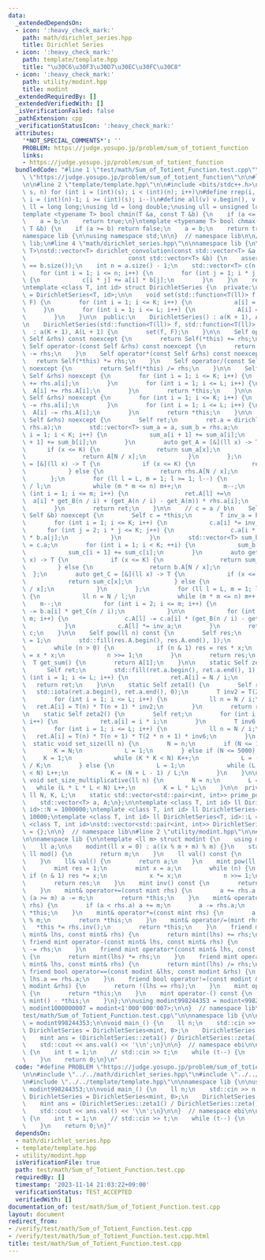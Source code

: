 ```yaml
---
data:
  _extendedDependsOn:
  - icon: ':heavy_check_mark:'
    path: math/dirichlet_series.hpp
    title: Dirichlet Series
  - icon: ':heavy_check_mark:'
    path: template/template.hpp
    title: "\u30C6\u30F3\u30D7\u30EC\u30FC\u30C8"
  - icon: ':heavy_check_mark:'
    path: utility/modint.hpp
    title: modint
  _extendedRequiredBy: []
  _extendedVerifiedWith: []
  _isVerificationFailed: false
  _pathExtension: cpp
  _verificationStatusIcon: ':heavy_check_mark:'
  attributes:
    '*NOT_SPECIAL_COMMENTS*': ''
    PROBLEM: https://judge.yosupo.jp/problem/sum_of_totient_function
    links:
    - https://judge.yosupo.jp/problem/sum_of_totient_function
  bundledCode: "#line 1 \"test/math/Sum_of_Totient_Function.test.cpp\"\n#define PROBLEM\
    \ \"https://judge.yosupo.jp/problem/sum_of_totient_function\"\n\n#line 2 \"math/dirichlet_series.hpp\"\
    \n\n#line 2 \"template/template.hpp\"\n\n#include <bits/stdc++.h>\n\n#define rep(i,\
    \ s, n) for (int i = (int)(s); i < (int)(n); i++)\n#define rrep(i, s, n) for (int\
    \ i = (int)(n)-1; i >= (int)(s); i--)\n#define all(v) v.begin(), v.end()\n\nusing\
    \ ll = long long;\nusing ld = long double;\nusing ull = unsigned long long;\n\n\
    template <typename T> bool chmin(T &a, const T &b) {\n    if (a <= b) return false;\n\
    \    a = b;\n    return true;\n}\ntemplate <typename T> bool chmax(T &a, const\
    \ T &b) {\n    if (a >= b) return false;\n    a = b;\n    return true;\n}\n\n\
    namespace lib {\n\nusing namespace std;\n\n}  // namespace lib\n\n// using namespace\
    \ lib;\n#line 4 \"math/dirichlet_series.hpp\"\n\nnamespace lib {\n\ntemplate <class\
    \ T>\nstd::vector<T> dirichlet_convolution(const std::vector<T> &a,\n        \
    \                             const std::vector<T> &b) {\n    assert(a.size()\
    \ == b.size());\n    int n = a.size() - 1;\n    std::vector<T> c(n + 1, 0);\n\
    \    for (int i = 1; i <= n; i++) {\n        for (int j = 1; i * j <= n; j++)\
    \ {\n            c[i * j] += a[i] * b[j];\n        }\n    }\n    return c;\n}\n\
    \ntemplate <class T, int id> struct DirichletSeries {\n  private:\n    using Self\
    \ = DirichletSeries<T, id>;\n\n    void set(std::function<T(ll)> f, std::function<T(ll)>\
    \ F) {\n        for (int i = 1; i <= K; i++) {\n            a[i] = f(i);\n   \
    \     }\n        for (int i = 1; i <= L; i++) {\n            A[i] = F(N / i);\n\
    \        }\n    }\n\n  public:\n    DirichletSeries() : a(K + 1), A(L + 1) {}\n\
    \n    DirichletSeries(std::function<T(ll)> f, std::function<T(ll)> F)\n      \
    \  : a(K + 1), A(L + 1) {\n        set(f, F);\n    }\n\n    Self operator+(const\
    \ Self &rhs) const noexcept {\n        return Self(*this) += rhs;\n    }\n   \
    \ Self operator-(const Self &rhs) const noexcept {\n        return Self(*this)\
    \ -= rhs;\n    }\n    Self operator*(const Self &rhs) const noexcept {\n     \
    \   return Self(*this) *= rhs;\n    }\n    Self operator/(const Self &rhs) const\
    \ noexcept {\n        return Self(*this) /= rhs;\n    }\n\n    Self operator+=(const\
    \ Self &rhs) noexcept {\n        for (int i = 1; i <= K; i++) {\n            a[i]\
    \ += rhs.a[i];\n        }\n        for (int i = 1; i <= L; i++) {\n          \
    \  A[i] += rhs.A[i];\n        }\n        return *this;\n    }\n\n    Self operator-=(const\
    \ Self &rhs) noexcept {\n        for (int i = 1; i <= K; i++) {\n            a[i]\
    \ -= rhs.a[i];\n        }\n        for (int i = 1; i <= L; i++) {\n          \
    \  A[i] -= rhs.A[i];\n        }\n        return *this;\n    }\n\n    Self operator*=(const\
    \ Self &rhs) noexcept {\n        Self ret;\n        ret.a = dirichlet_convolution(a,\
    \ rhs.a);\n        std::vector<T> sum_a = a, sum_b = rhs.a;\n        for (int\
    \ i = 1; i < K; i++) {\n            sum_a[i + 1] += sum_a[i];\n            sum_b[i\
    \ + 1] += sum_b[i];\n        }\n        auto get_A = [&](ll x) -> T {\n      \
    \      if (x <= K) {\n                return sum_a[x];\n            } else {\n\
    \                return A[N / x];\n            }\n        };\n        auto get_B\
    \ = [&](ll x) -> T {\n            if (x <= K) {\n                return sum_b[x];\n\
    \            } else {\n                return rhs.A[N / x];\n            }\n \
    \       };\n        for (ll l = L, m = 1; l >= 1; l--) {\n            ll n = N\
    \ / l;\n            while (m * m <= n) m++;\n            m--;\n            for\
    \ (int i = 1; i <= m; i++) {\n                ret.A[l] +=\n                  \
    \  a[i] * get_B(n / i) + (get_A(n / i) - get_A(m)) * rhs.a[i];\n            }\n\
    \        }\n        return ret;\n    }\n\n    // c = a / b\n    Self operator/=(const\
    \ Self &b) noexcept {\n        Self c = *this;\n        T inv_a = b.a[1].inv();\n\
    \        for (int i = 1; i <= K; i++) {\n            c.a[i] *= inv_a;\n      \
    \      for (int j = 2; i * j <= K; j++) {\n                c.a[i * j] -= c.a[i]\
    \ * b.a[j];\n            }\n        }\n        std::vector<T> sum_b = b.a, sum_c\
    \ = c.a;\n        for (int i = 1; i < K; ++i) {\n            sum_b[i + 1] += sum_b[i];\n\
    \            sum_c[i + 1] += sum_c[i];\n        }\n        auto get_B = [&](ll\
    \ x) -> T {\n            if (x <= K) {\n                return sum_b[x];\n   \
    \         } else {\n                return b.A[N / x];\n            }\n      \
    \  };\n        auto get_C = [&](ll x) -> T {\n            if (x <= K) {\n    \
    \            return sum_c[x];\n            } else {\n                return c.A[N\
    \ / x];\n            }\n        };\n        for (ll l = L, m = 1; l >= 1; l--)\
    \ {\n            ll n = N / l;\n            while (m * m <= n) m++;\n        \
    \    m--;\n            for (int i = 2; i <= m; i++) {\n                c.A[l]\
    \ -= b.a[i] * get_C(n / i);\n            }\n\n            for (int i = 1; i <=\
    \ m; i++) {\n                c.A[l] -= c.a[i] * (get_B(n / i) - get_B(m));\n \
    \           }\n            c.A[l] *= inv_a;\n        }\n        return *this =\
    \ c;\n    }\n\n    Self pow(ll n) const {\n        Self res;\n        res.a[1]\
    \ = 1;\n        std::fill(res.A.begin(), res.A.end(), 1);\n        Self x = *this;\n\
    \        while (n > 0) {\n            if (n & 1) res = res * x;\n            x\
    \ = x * x;\n            n >>= 1;\n        }\n        return res;\n    }\n\n  \
    \  T get_sum() {\n        return A[1];\n    }\n\n    static Self zeta() {\n  \
    \      Self ret;\n        std::fill(ret.a.begin(), ret.a.end(), 1);\n        for\
    \ (int i = 1; i <= L; i++) {\n            ret.A[i] = N / i;\n        }\n     \
    \   return ret;\n    }\n\n    static Self zeta1() {\n        Self ret;\n     \
    \   std::iota(ret.a.begin(), ret.a.end(), 0);\n        T inv2 = T(2).inv();\n\
    \        for (int i = 1; i <= L; i++) {\n            ll n = N / i;\n         \
    \   ret.A[i] = T(n) * T(n + 1) * inv2;\n        }\n        return ret;\n    }\n\
    \n    static Self zeta2() {\n        Self ret;\n        for (int i = 1; i <= K;\
    \ i++) {\n            ret.a[i] = i * i;\n        }\n        T inv6 = T(6).inv();\n\
    \        for (int i = 1; i <= L; i++) {\n            ll n = N / i;\n         \
    \   ret.A[i] = T(n) * T(n + 1) * T(2 * n + 1) * inv6;\n        }\n    }\n\n  \
    \  static void set_size(ll n) {\n        N = n;\n        if (N <= 10) {\n    \
    \        K = N;\n            L = 1;\n        } else if (N <= 5000) {\n       \
    \     K = 1;\n            while (K * K < N) K++;\n            L = (N + K - 1)\
    \ / K;\n        } else {\n            L = 1;\n            while (L * L * L / 50\
    \ < N) L++;\n            K = (N + L - 1) / L;\n        }\n    }\n\n    static\
    \ void set_size_multiplicative(ll n) {\n        N = n;\n        L = 1;\n     \
    \   while (L * L * L < N) L++;\n        K = L * L;\n    }\n\n  private:\n    static\
    \ ll N, K, L;\n    static std::vector<std::pair<int, int>> prime_pow_table;\n\
    \    std::vector<T> a, A;\n};\n\ntemplate <class T, int id> ll DirichletSeries<T,\
    \ id>::N = 1000000;\ntemplate <class T, int id> ll DirichletSeries<T, id>::K =\
    \ 10000;\ntemplate <class T, int id> ll DirichletSeries<T, id>::L = 100;\ntemplate\
    \ <class T, int id>\nstd::vector<std::pair<int, int>> DirichletSeries<T, id>::prime_pow_table\
    \ = {};\n\n}  // namespace lib\n#line 2 \"utility/modint.hpp\"\n\n#line 4 \"utility/modint.hpp\"\
    \n\nnamespace lib {\n\ntemplate <ll m> struct modint {\n    using mint = modint;\n\
    \    ll a;\n\n    modint(ll x = 0) : a((x % m + m) % m) {}\n    static constexpr\
    \ ll mod() {\n        return m;\n    }\n    ll val() const {\n        return a;\n\
    \    }\n    ll& val() {\n        return a;\n    }\n    mint pow(ll n) const {\n\
    \        mint res = 1;\n        mint x = a;\n        while (n) {\n           \
    \ if (n & 1) res *= x;\n            x *= x;\n            n >>= 1;\n        }\n\
    \        return res;\n    }\n    mint inv() const {\n        return pow(m - 2);\n\
    \    }\n    mint& operator+=(const mint rhs) {\n        a += rhs.a;\n        if\
    \ (a >= m) a -= m;\n        return *this;\n    }\n    mint& operator-=(const mint\
    \ rhs) {\n        if (a < rhs.a) a += m;\n        a -= rhs.a;\n        return\
    \ *this;\n    }\n    mint& operator*=(const mint rhs) {\n        a = a * rhs.a\
    \ % m;\n        return *this;\n    }\n    mint& operator/=(mint rhs) {\n     \
    \   *this *= rhs.inv();\n        return *this;\n    }\n    friend mint operator+(const\
    \ mint& lhs, const mint& rhs) {\n        return mint(lhs) += rhs;\n    }\n   \
    \ friend mint operator-(const mint& lhs, const mint& rhs) {\n        return mint(lhs)\
    \ -= rhs;\n    }\n    friend mint operator*(const mint& lhs, const mint& rhs)\
    \ {\n        return mint(lhs) *= rhs;\n    }\n    friend mint operator/(const\
    \ mint& lhs, const mint& rhs) {\n        return mint(lhs) /= rhs;\n    }\n   \
    \ friend bool operator==(const modint &lhs, const modint &rhs) {\n        return\
    \ lhs.a == rhs.a;\n    }\n    friend bool operator!=(const modint &lhs, const\
    \ modint &rhs) {\n        return !(lhs == rhs);\n    }\n    mint operator+() const\
    \ {\n        return *this;\n    }\n    mint operator-() const {\n        return\
    \ mint() - *this;\n    }\n};\n\nusing modint998244353 = modint<998244353>;\nusing\
    \ modint1000000007 = modint<1'000'000'007>;\n\n}  // namespace lib\n#line 6 \"\
    test/math/Sum_of_Totient_Function.test.cpp\"\n\nnamespace lib {\n\nusing mint\
    \ = modint998244353;\n\nvoid main_() {\n    ll n;\n    std::cin >> n;\n    using\
    \ DirichletSeries = DirichletSeries<mint, 0>;\n    DirichletSeries::set_size(n);\n\
    \    mint ans = (DirichletSeries::zeta1() / DirichletSeries::zeta()).get_sum();\n\
    \    std::cout << ans.val() << '\\n';\n}\n\n}  // namespace ebi\n\nint main()\
    \ {\n    int t = 1;\n    // std::cin >> t;\n    while (t--) {\n        lib::main_();\n\
    \    }\n    return 0;\n}\n"
  code: "#define PROBLEM \"https://judge.yosupo.jp/problem/sum_of_totient_function\"\
    \n\n#include \"../../math/dirichlet_series.hpp\"\n#include \"../../utility/modint.hpp\"\
    \n#include \"../../template/template.hpp\"\n\nnamespace lib {\n\nusing mint =\
    \ modint998244353;\n\nvoid main_() {\n    ll n;\n    std::cin >> n;\n    using\
    \ DirichletSeries = DirichletSeries<mint, 0>;\n    DirichletSeries::set_size(n);\n\
    \    mint ans = (DirichletSeries::zeta1() / DirichletSeries::zeta()).get_sum();\n\
    \    std::cout << ans.val() << '\\n';\n}\n\n}  // namespace ebi\n\nint main()\
    \ {\n    int t = 1;\n    // std::cin >> t;\n    while (t--) {\n        lib::main_();\n\
    \    }\n    return 0;\n}"
  dependsOn:
  - math/dirichlet_series.hpp
  - template/template.hpp
  - utility/modint.hpp
  isVerificationFile: true
  path: test/math/Sum_of_Totient_Function.test.cpp
  requiredBy: []
  timestamp: '2023-11-14 21:03:22+09:00'
  verificationStatus: TEST_ACCEPTED
  verifiedWith: []
documentation_of: test/math/Sum_of_Totient_Function.test.cpp
layout: document
redirect_from:
- /verify/test/math/Sum_of_Totient_Function.test.cpp
- /verify/test/math/Sum_of_Totient_Function.test.cpp.html
title: test/math/Sum_of_Totient_Function.test.cpp
---
```


